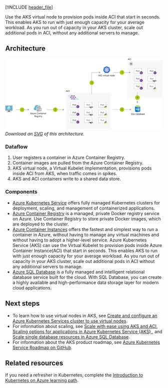 [!INCLUDE [header_file](../../../includes/sol-idea-header.md)]

Use the AKS virtual node to provision pods inside ACI that start in seconds. This enables AKS to run with just enough capacity for your average workload. As you run out of capacity in your AKS cluster, scale out additional pods in ACI, without any additional servers to manage.

## Architecture

![Architecture Diagram](../media/scale-using-aks-with-aci.png)
*Download an [SVG](../media/scale-using-aks-with-aci.svg) of this architecture.*

### Dataflow

1. User registers a container in Azure Container Registry.
1. Container images are pulled from the Azure Container Registry.
1. AKS virtual node, a Virtual Kubelet implementation, provisions pods inside ACI from AKS, when traffic comes in spikes.
1. AKS and ACI containers write to a shared data store.

### Components

- [Azure Kubernetes Service](https://azure.microsoft.com/services/kubernetes-service/) offers fully managed Kubernetes clusters for deployment, scaling, and management of containerized applications.
- [Azure Container Registry](https://azure.microsoft.com/services/container-registry/) is a managed, private Docker registry service on Azure. Use Container Registry to store private Docker images, which are deployed to the cluster.
- [Azure Container Instances](https://azure.microsoft.com/services/container-instances/) offers the fastest and simplest way to run a container in Azure, without having to manage any virtual machines and without having to adopt a higher-level service. Azure Kubernetes Service (AKS) can use the Virtual Kubelet to provision pods inside Azure Container Instance(ACI) that start in seconds. This enables AKS to run with just enough capacity for your average workload. As you run out of capacity in your AKS cluster, scale out additional pods in ACI without any additional servers to manage.
- [Azure SQL Database](https://azure.microsoft.com/services/sql-database/) is a fully managed and intelligent relational database service built for the cloud. With SQL Database, you can create a highly available and high-performance data storage layer for modern cloud applications.

## Next steps

- To learn how to use virtual nodes in AKS, see [Create and configure an Azure Kubernetes Services cluster to use virtual nodes](/azure/aks/virtual-nodes).
- For information about scaling, see [Scale with ease using AKS and ACI](https://azure.microsoft.com/resources/scale-with-ease-using-aks-and-aci), [Scaling options for applications in Azure Kubernetes Service (AKS) ](/azure/aks/concepts-scale), and [Scale single database resources in Azure SQL Database](/azure/azure-sql/database/single-database-scale).
- For information about the AKS product roadmap, see [Azure Kubernetes Service Roadmap on GitHub](https://github.com/Azure/AKS/projects/1).

## Related resources

If you need a refresher in Kubernetes, complete the [Introduction to Kubernetes on Azure learning path](/learn/modules/aks-workshop).

